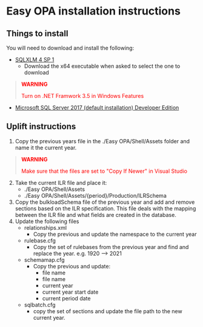 # Easy OPA installation instructions

## Things to install
You will need to download and install the following:

- [SQLXLM 4 SP 1](https://www.microsoft.com/en-us/download/details.aspx?id=30403)
  - Download the x64 executable when asked to select the one to download

> <p style="color:red;font-weight:bold">WARNING</p>
> <p style="color:red">Turn on .NET Framwork 3.5 in Windows Features</p>

- [Microsoft SQL Server 2017 (default installation) Developer Edition](https://my.visualstudio.com/Downloads?q=SQL%20Server%202017)

## Uplift instructions

1. Copy the previous years file in the ./Easy OPA/Shell/Assets folder and name it the
   current year.
> <p style="color:red;font-weight:bold">WARNING</p>
> <p style="color:red">Make sure that the files are set to "Copy If Newer" in Visual Studio</p>
2. Take the current ILR file and place it:
   - ./Easy OPA/Shell/Assets
   - ./Easy OPA/Shell/Assets/{period}/Production/ILRSchema
3. Copy the bulkloadSchema file of the previous year and add and remove sections
   based on the ILR specification. This file deals with the mapping between the
   ILR file and what fields are created in the database.
2. Update the following files
   - relationships.xml
      - Copy the previous <Schema></Schema> and update the namespace to the current year
   - rulebase.cfg
      - Copy the set of rulebases from the previous year and find and replace the
        year. e.g. 1920 --> 2021
   - schemamap.cfg
      - Copy the previous <SchemaMap></SchemaMap> and update:
         - <BulkLoad> file name
         - <Message> file name
         - <Namespace> current year
         - <PeriodStartDate> current year start date
         - <Year> current period date
    - sqlbatch.cfg
       - copy the set of <Batch> sections and update the file path to the new current year.
